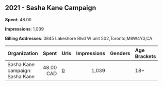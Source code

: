 ## 2021 - Sasha Kane Campaign 
**Spent**: 48.00

**Impressions**: 1,039

**Billing Addresses**: 3845 Lakeshore Blvd W unit 502,Toronto,M8W4Y3,CA

|Organization|Spent|Urls|Impressions|Genders|Age Brackets|Country Codes|
|:---|---:|:---|---:|:---|:---|:---|
|Sasha Kane campaign: Sasha Kane|48.00 CAD|[0](https://www.snap.com/political-ads/asset/afe35cb3c8a3a8bd5f8a6a28934164faf2b09815f37c2a14b3218ef3458fb3f3?mediaType=png)|1,039||18+|canada|

